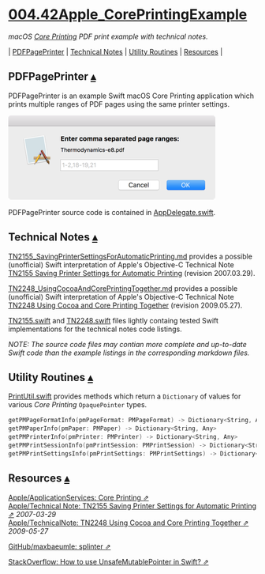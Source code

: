 [004.42Apple_CorePrintingExample][t]
====================================
[t]:https://github.com/marc-medley/004.42Apple_CorePrintingExample

_macOS [Core Printing](https://developer.apple.com/documentation/applicationservices/core_printing) PDF print example with technical notes._

<a id="toc"></a>
| [PDFPagePrinter](#PDFPagePrinter) | [Technical Notes](#TechnicalNotes) | [Utility Routines](#UtilityRoutines) | [Resources](#Resources) | 

<a id="PDFPagePrinter"></a>
PDFPagePrinter [▴](#toc)
--------------

PDFPagePrinter is an example Swift macOS Core Printing application which prints multiple ranges of PDF pages using the same printer settings.

![screenshot](README_files/PageRangesInput.png)

PDFPagePrinter source code is contained in [AppDelegate.swift](PDFPagePrinter/PDFPagePrinter/AppDelegate.swift).

<a id="TechnicalNotes"></a>
Technical Notes [▴](#toc)
---------------

[TN2155_SavingPrinterSettingsForAutomaticPrinting.md](TN2155_SavingPrinterSettingsForAutomaticPrinting.md) provides a possible (unofficial) Swift interpretation of Apple's Objective-C Technical Note [TN2155 Saving Printer Settings for Automatic Printing](https://developer.apple.com/library/content/technotes/tn2155/_index.html) (revision 2007.03.29).

[TN2248_UsingCocoaAndCorePrintingTogether.md](TN2248_UsingCocoaAndCorePrintingTogether.md) provides a possible (unofficial) Swift interpretation of Apple's  Objective-C Technical Note [TN2248 Using Cocoa and Core Printing Together](https://developer.apple.com/library/content/technotes/tn2248/_index.html) (revision 2009.05.27).

[TN2155.swift](PDFPagePrinter/PDFPagePrinter/TN2155.swift) and [TN2248.swift](PDFPagePrinter/PDFPagePrinter/TN2248.swift) files lightly containg tested Swift implementations for the technical notes code listings.  

_NOTE: The source code files may contian more complete and up-to-date Swift code than the example listings in the corresponding markdown files._

<a id="UtilityRoutines"></a>
Utility Routines [▴](#toc)
----------------

[PrintUtil.swift](PDFPagePrinter/PDFPagePrinter/PrintUtil.swift) provides methods which return a `Dictionary` of values for various _Core Printing_ `OpaquePointer` types.

``` swift
getPMPageFormatInfo(pmPageFormat: PMPageFormat) -> Dictionary<String, Any>
getPMPaperInfo(pmPaper: PMPaper) -> Dictionary<String, Any>
getPMPrinterInfo(pmPrinter: PMPrinter) -> Dictionary<String, Any>
getPMPrintSessionInfo(pmPrintSession: PMPrintSession) -> Dictionary<String, Any>
getPMPrintSettingsInfo(pmPrintSettings: PMPrintSettings) -> Dictionary<String, Any>
```

<a id="Resources"></a>
Resources [▴](#toc)
---------

[Apple/ApplicationServices: Core Printing ⇗](https://developer.apple.com/documentation/applicationservices/core_printing)  
[Apple/Technical Note: TN2155 Saving Printer Settings for Automatic Printing ⇗](https://developer.apple.com/library/content/technotes/tn2155/_index.html) _2007-03-29_  
[Apple/TechnicalNote: TN2248 Using Cocoa and Core Printing Together ⇗](https://developer.apple.com/library/content/technotes/tn2248/_index.html) _2009-05-27_  

[GitHub/maxbaeumle: splinter ⇗](https://github.com/maxbaeumle/splinter)  

[StackOverflow: How to use UnsafeMutablePointer<OpaquePointer> in Swift? ⇗](https://stackoverflow.com/questions/44893912/how-to-use-unsafemutablepointeropaquepointer-in-swift)


